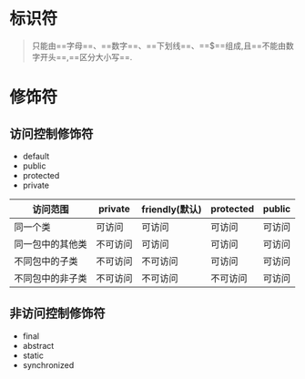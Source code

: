 # 标识符

> 只能由==字母==、==数字==、==下划线==、==$==组成,且==不能由数字开头==,==区分大小写==.

# 修饰符

## 访问控制修饰符

- default
- public 
- protected
- private

| 访问范围         | private  | friendly(默认) | protected | public |
| ---------------- | -------- | -------------- | --------- | ------ |
| 同一个类         | 可访问   | 可访问         | 可访问    | 可访问 |
| 同一包中的其他类 | 不可访问 | 可访问         | 可访问    | 可访问 |
| 不同包中的子类   | 不可访问 | 不可访问       | 可访问    | 可访问 |
| 不同包中的非子类 | 不可访问 | 不可访问       | 不可访问  | 可访问 |

## 非访问控制修饰符

- final
- abstract
- static
- synchronized
